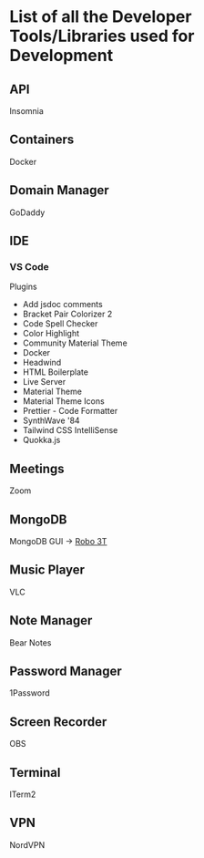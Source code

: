 # List of all the Developer Tools/Libraries used for Development

## API
Insomnia

## Containers
Docker

## Domain Manager
GoDaddy

## IDE
### VS Code
  Plugins
* Add jsdoc comments
* Bracket Pair Colorizer 2
* Code Spell Checker
* Color Highlight
* Community Material Theme
* Docker
* Headwind
* HTML Boilerplate
* Live Server
* Material Theme
* Material Theme Icons
* Prettier - Code Formatter
* SynthWave '84
* Tailwind CSS IntelliSense
* Quokka.js

## Meetings
Zoom

## MongoDB
MongoDB GUI -> [Robo 3T](https://robomongo.org/download)

## Music Player
VLC

## Note Manager
Bear
Notes

## Password Manager
1Password

## Screen Recorder
OBS

## Terminal
ITerm2

## VPN
NordVPN
